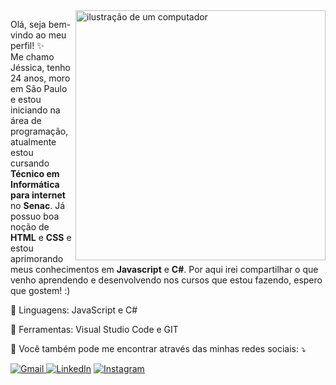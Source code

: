<img src="https://static.vecteezy.com/system/resources/previews/023/828/818/non_2x/retrowave-vintage-computer-80s-clipart-ai-generated-free-png.png" alt="ilustração de um computador" min-width="400px" max-width="400px" width="400px" align="right">

<p align="left"> 
  Olá, seja bem-vindo ao meu perfil! ✨<br>
Me chamo Jéssica, tenho 24 anos, moro em São Paulo e estou iniciando na área de programação, atualmente estou cursando <strong>Técnico em Informática para internet</strong> no <strong>Senac</strong>. Já possuo boa noção de <strong>HTML</strong> e <strong>CSS</strong> e estou aprimorando meus conhecimentos em <strong>Javascript</strong> e <strong>C#</strong>. Por aqui irei compartilhar o que venho aprendendo e desenvolvendo nos cursos que estou fazendo, espero que gostem! :)<br>
</p>

<p align="left">
  🦄 Linguagens: JavaScript e C#
</p>

<p align="left">
  💼 Ferramentas: Visual Studio Code e GIT 
</p>

<p align="left">
  💌 Você também pode me encontrar através das minhas redes sociais: ⤵️
</p>

<p align="left">
 <a href="mailto:jessicaspf2@gmail.com" title="Gmail">
  <img src="https://img.shields.io/badge/-Gmail-FF0000?style=flat-square&labelColor=FF0000&logo=gmail&logoColor=white&link=LINK-DO-SEU-GMAIL" alt="Gmail"/>
</a>
  <a href="https://www.linkedin.com/in/jessicasamppaio" title="LinkedIn">
  <img src="https://img.shields.io/badge/-Linkedin-0e76a8?style=flat-square&logo=Linkedin&logoColor=white&link=LINK-DO-SEU-LINKEDIN" alt="LinkedIn"/></a>
  <a href="https://www.instagram.com/cherryjesss" title="Instagram">
  <img src="https://img.shields.io/badge/-Instagram-DF0174?style=flat-square&labelColor=DF0174&logo=instagram&logoColor=white&link=LINK-DO-SEU-INSTAGRAM" alt="Instagram"/></a>
</p>
